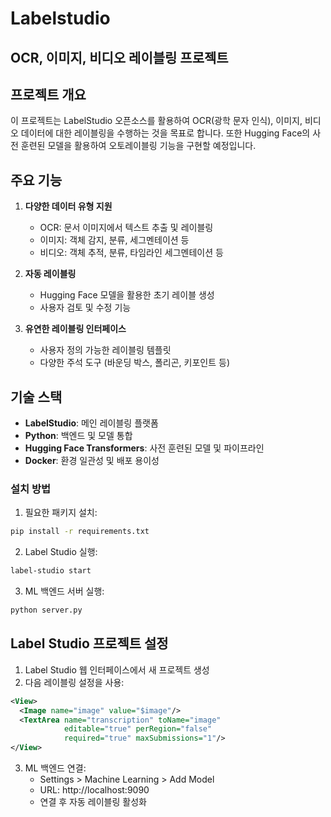 # Labelstudio

## OCR, 이미지, 비디오 레이블링 프로젝트

## 프로젝트 개요

이 프로젝트는 LabelStudio 오픈소스를 활용하여 OCR(광학 문자 인식), 이미지, 비디오 데이터에 대한 레이블링을 수행하는 것을 목표로 합니다. 또한 Hugging Face의 사전 훈련된 모델을 활용하여 오토레이블링 기능을 구현할 예정입니다.

## 주요 기능

1. **다양한 데이터 유형 지원**
   - OCR: 문서 이미지에서 텍스트 추출 및 레이블링
   - 이미지: 객체 감지, 분류, 세그멘테이션 등
   - 비디오: 객체 추적, 분류, 타임라인 세그멘테이션 등

2. **자동 레이블링**
   - Hugging Face 모델을 활용한 초기 레이블 생성
   - 사용자 검토 및 수정 기능

3. **유연한 레이블링 인터페이스**
   - 사용자 정의 가능한 레이블링 템플릿
   - 다양한 주석 도구 (바운딩 박스, 폴리곤, 키포인트 등)

## 기술 스택

- **LabelStudio**: 메인 레이블링 플랫폼
- **Python**: 백엔드 및 모델 통합
- **Hugging Face Transformers**: 사전 훈련된 모델 및 파이프라인
- **Docker**: 환경 일관성 및 배포 용이성

### 설치 방법

1. 필요한 패키지 설치:
```bash
pip install -r requirements.txt
```

2. Label Studio 실행:
```bash
label-studio start
```

3. ML 백엔드 서버 실행:
```bash
python server.py
```

## Label Studio 프로젝트 설정

1. Label Studio 웹 인터페이스에서 새 프로젝트 생성
2. 다음 레이블링 설정을 사용:

```xml
<View>
  <Image name="image" value="$image"/>
  <TextArea name="transcription" toName="image" 
            editable="true" perRegion="false"
            required="true" maxSubmissions="1"/>
</View>
```

3. ML 백엔드 연결:
   - Settings > Machine Learning > Add Model
   - URL: http://localhost:9090
   - 연결 후 자동 레이블링 활성화 